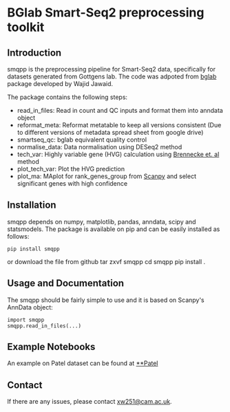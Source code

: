 # BGlab Smart-Seq2 preprocessing toolkit

## Introduction

smqpp is the preprocessing pipeline for Smart-Seq2 data, specifically for datasets generated from Gottgens lab. The code was adpoted from [bglab](https://github.com/wjawaid/bglab) package developed by Wajid Jawaid.

The package contains the following steps:
- read_in_files: Read in count and QC inputs and format them into anndata object
- reformat_meta: Reformat metatable to keep all versions consistent (Due to different versions of metadata spread sheet from google drive)
- smartseq_qc: bglab equivalent quality control
- normalise_data: Data normalisation using DESeq2 method
- tech_var: Highly variable gene (HVG) calculation using [Brennecke et. al
](https://www.nature.com/articles/nmeth.2645?proof=trueInJun) method
- plot_tech_var: Plot the HVG prediction
- plot_ma: MAplot for rank_genes_group from [Scanpy](https://github.com/theislab/scanpy) and select significant genes with high confidence

## Installation

smqpp depends on numpy, matplotlib, pandas, anndata, scipy and statsmodels. The package is available on pip and can be easily installed as follows:

	pip install smqpp
or
	download the file from github 
	tar zxvf smqpp
	cd smqpp
	pip install .

## Usage and Documentation

The smqpp should be fairly simple to use and it is based on Scanpy's AnnData object:

	import smqpp
	smqpp.read_in_files(...)

## Example Notebooks

An example on Patel dataset can be found at [**Patel](https://github.com/SharonWang/smqpp/blob/master/examples/Example_patel_dataset.ipynb)

## Contact

If there are any issues, please contact xw251@cam.ac.uk.



